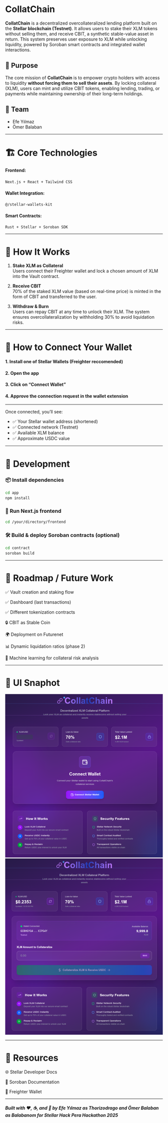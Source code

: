 # CollatChain

**CollatChain** is a decentralized overcollateralized lending platform built on the **Stellar blockchain (Testnet)**. It allows users to stake their XLM tokens without selling them, and receive CBIT, a synthetic stable-value asset in return. This system preserves user exposure to XLM while unlocking liquidity, powered by Soroban smart contracts and integrated wallet interactions.

## 🚀 Purpose

The core mission of **CollatChain** is to empower crypto holders with access to liquidity **without forcing them to sell their assets**. By locking collateral (XLM), users can mint and utilize CBIT tokens, enabling lending, trading, or payments while maintaining ownership of their long-term holdings.

## 🤝 Team

- Efe Yılmaz
- Ömer Balaban 
---

# 🏗️ Core Technologies

#### Frontend:  
<code>Next.js + React + Tailwind CSS</code>

#### Wallet Integration:  
<code>@/stellar-wallets-kit</code>

#### Smart Contracts:  
<code>Rust + Stellar + Soroban SDK</code>

---

# 🔐 How It Works

1. **Stake XLM as Collateral**  
   Users connect their Freighter wallet and lock a chosen amount of XLM into the Vault contract.

2. **Receive CBIT**  
   70% of the staked XLM value (based on real-time price) is minted in the form of CBIT and transferred to the user.

3. **Withdraw & Burn**  
   Users can repay CBIT at any time to unlock their XLM. The system ensures overcollateralization by withholding 30% to avoid liquidation risks.

---

# 🔑 How to Connect Your Wallet

#### 1. Install one of Stellar Wallets (Freighter reccomended)  
#### 2. Open the app  
#### 3. Click on “Connect Wallet”  
#### 4. Approve the connection request in the wallet extension

---

Once connected, you’ll see:

- ✅ Your Stellar wallet address (shortened)  
- ✅ Connected network (Testnet)  
- ✅ Available XLM balance  
- ✅ Approximate USDC value

---

# 🧪 Development

### 📦 Install dependencies
```bash
cd app
npm install
```
### 🚀 Run Next.js frontend
```bash
cd /your/directory/frontend
```

### 🛠️ Build & deploy Soroban contracts (optional)

```bash
cd contract
soroban build
```
<hr>

# 📌 Roadmap / Future Work

   ✅ Vault creation and staking flow

   ✅ Dashboard (last transactions)
   
   ✅ Different tokenization contracts

   🔒 CBIT as Stable Coin

   🌍 Deployment on Futurenet

   📊 Dynamic liquidation ratios (phase 2)

   🤖 Machine learning for collateral risk analysis
   
   
   <hr>
   
# 📸 UI Snaphot

![Uygulama Ana Ekran Görüntüsü](firstshot.png)
![Uygulama Ana Ekran Görüntüsü](secondshot.png)

<hr>

# 🔗 Resources

   🌐 Stellar Developer Docs

   🔧 Soroban Documentation

   💼 Freighter Wallet

<hr>


##### Built with ❤️, ☕, and 🤖 by Efe Yılmaz as Thorizodrago and Ömer Balaban as Balabanom for Stellar Hack Pera Hackathon 2025
